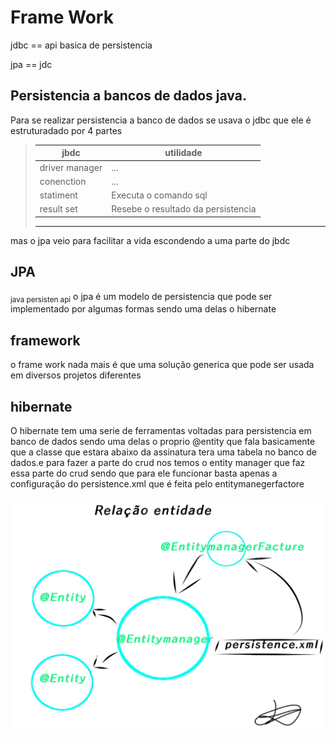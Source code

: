 # Frame Work
jdbc == api basica de persistencia 

jpa == jdc

## Persistencia a bancos de dados java.
Para se realizar persistencia a banco de dados se usava o jdbc que ele é estruturadado por 4 partes
>| jbdc  | utilidade |
>| ------------- | ------------- |
>| driver manager| ...      |
>|  conenction   | ... |
>|  statiment    | Executa o comando sql |
>|  result set   | Resebe o resultado da persistencia|
>---
mas o jpa veio para facilitar a vida escondendo a uma parte do jbdc 
## JPA
<sub>java persisten api</sub>
o jpa é um modelo de persistencia que pode ser implementado por algumas formas sendo uma delas o hibernate

## framework
o frame work nada mais é que uma solução generica que pode ser usada em diversos projetos diferentes

## hibernate
O hibernate tem uma serie de ferramentas voltadas para persistencia em banco de dados sendo uma delas o proprio @entity que fala basicamente que a classe que estara abaixo da assinatura tera uma tabela no banco de dados.e para fazer a parte do crud nos temos o entity manager que faz essa parte do crud sendo que para ele funcionar basta apenas a configuração do persistence.xml que é feita pelo entitymanegerfactore

![exemplo](./exemplo%20rela%C3%A7%C3%A3o%20entidade.jpg)